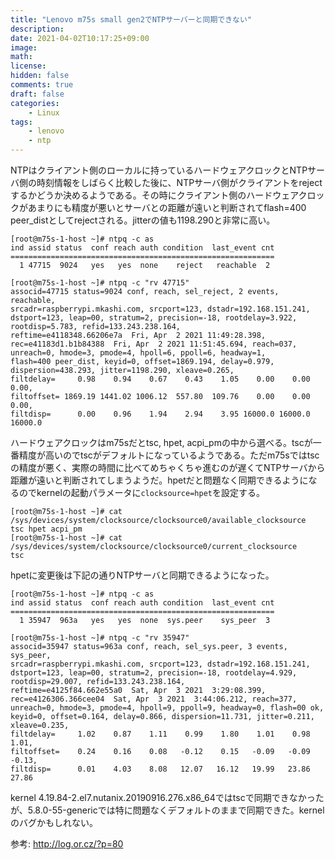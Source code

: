 ```yaml
---
title: "Lenovo m75s small gen2でNTPサーバーと同期できない"
description: 
date: 2021-04-02T10:17:25+09:00
image: 
math: 
license: 
hidden: false
comments: true
draft: false
categories:
    - Linux
tags:
    - lenovo
    - ntp
---
```

NTPはクライアント側のローカルに持っているハードウェアクロックとNTPサーバ側の時刻情報をしばらく比較した後に、NTPサーバ側がクライアントをrejectするかどうか決めるようである。その時にクライアント側のハードウェアクロックがあまりにも精度が悪いとサーバとの距離が遠いと判断されてflash=400 peer_distとしてrejectされる。jitterの値も1198.290と非常に高い。
```
[root@m75s-1-host ~]# ntpq -c as
ind assid status  conf reach auth condition  last_event cnt
===========================================================
  1 47715  9024   yes   yes  none    reject   reachable  2

[root@m75s-1-host ~]# ntpq -c "rv 47715"
associd=47715 status=9024 conf, reach, sel_reject, 2 events, reachable,
srcadr=raspberrypi.mkashi.com, srcport=123, dstadr=192.168.151.241,
dstport=123, leap=00, stratum=2, precision=-18, rootdelay=3.922,
rootdisp=5.783, refid=133.243.238.164,
reftime=e4118348.66206e7a  Fri, Apr  2 2021 11:49:28.398,
rec=e41183d1.b1b84388  Fri, Apr  2 2021 11:51:45.694, reach=037,
unreach=0, hmode=3, pmode=4, hpoll=6, ppoll=6, headway=1,
flash=400 peer_dist, keyid=0, offset=1869.194, delay=0.979,
dispersion=438.293, jitter=1198.290, xleave=0.265,
filtdelay=     0.98    0.94    0.67    0.43    1.05    0.00    0.00    0.00,
filtoffset= 1869.19 1441.02 1006.12  557.80  109.76    0.00    0.00    0.00,
filtdisp=      0.00    0.96    1.94    2.94    3.95 16000.0 16000.0 16000.0
```
ハードウェアクロックはm75sだとtsc, hpet, acpi_pmの中から選べる。tscが一番精度が高いのでtscがデフォルトになっているようである。ただm75sではtscの精度が悪く、実際の時間に比べてめちゃくちゃ進むのが遅くてNTPサーバから距離が遠いと判断されてしまうようだ。hpetだと問題なく同期できるようになるのでkernelの起動パラメータに`clocksource=hpet`を設定する。

```
[root@m75s-1-host ~]# cat /sys/devices/system/clocksource/clocksource0/available_clocksource
tsc hpet acpi_pm 
[root@m75s-1-host ~]# cat /sys/devices/system/clocksource/clocksource0/current_clocksource
tsc
```

hpetに変更後は下記の通りNTPサーバと同期できるようになった。
```
[root@m75s-1-host ~]# ntpq -c as
ind assid status  conf reach auth condition  last_event cnt
===========================================================
  1 35947  963a   yes   yes  none  sys.peer    sys_peer  3

[root@m75s-1-host ~]# ntpq -c "rv 35947"
associd=35947 status=963a conf, reach, sel_sys.peer, 3 events, sys_peer,
srcadr=raspberrypi.mkashi.com, srcport=123, dstadr=192.168.151.241,
dstport=123, leap=00, stratum=2, precision=-18, rootdelay=4.929,
rootdisp=29.007, refid=133.243.238.164,
reftime=e4125f84.662e55a0  Sat, Apr  3 2021  3:29:08.399,
rec=e4126306.366cee04  Sat, Apr  3 2021  3:44:06.212, reach=377,
unreach=0, hmode=3, pmode=4, hpoll=9, ppoll=9, headway=0, flash=00 ok,
keyid=0, offset=0.164, delay=0.866, dispersion=11.731, jitter=0.211,
xleave=0.235,
filtdelay=     1.02    0.87    1.11    0.99    1.80    1.01    0.98    1.01,
filtoffset=    0.24    0.16    0.08   -0.12    0.15   -0.09   -0.09   -0.13,
filtdisp=      0.01    4.03    8.08   12.07   16.12   19.99   23.86   27.86
```

kernel 4.19.84-2.el7.nutanix.20190916.276.x86_64ではtscで同期できなかったが、5.8.0-55-genericでは特に問題なくデフォルトのままで同期できた。kernelのバグかもしれない。

参考: http://log.or.cz/?p=80
